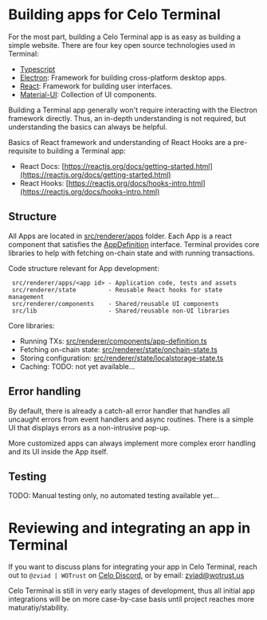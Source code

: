 # Building apps for Celo Terminal

For the most part, building a Celo Terminal app is as easy as building a simple website.
There are four key open source technologies used in Terminal:
* [Typescript](https://www.typescriptlang.org/docs/)
* [Electron](https://www.electronjs.org/docs): Framework for building cross-platform desktop apps.
* [React](https://reactjs.org/docs/getting-started.html): Framework for building user interfaces.
* [Material-UI](https://material-ui.com/): Collection of UI components.

Building a Terminal app generally won't require interacting with the Electron framework directly. Thus,
an in-depth understanding is not required, but understanding the basics can always be helpful.

Basics of React framework and understanding of React Hooks are a pre-requisite to building a Terminal app:
* React Docs: [https://reactjs.org/docs/getting-started.html](https://reactjs.org/docs/getting-started.html)
* React Hooks: [https://reactjs.org/docs/hooks-intro.html](https://reactjs.org/docs/hooks-intro.html)

## Structure

All Apps are located in [src/renderer/apps](../src/renderer/apps) folder. Each App is a react component
that satisfies the [AppDefinition](../src/renderer/components/app-definition.ts) interface. Terminal provides
core libraries to help with fetching on-chain state and with running transactions.

Code structure relevant for App development:
```
 src/renderer/apps/<app id> - Application code, tests and assets
 src/renderer/state         - Reusable React hooks for state management
 src/renderer/components    - Shared/reusable UI components
 src/lib                    - Shared/reusable non-UI libraries
```

Core libraries:
* Running TXs: [src/renderer/components/app-definition.ts](../src/renderer/components/app-definition.ts)
* Fetching on-chain state: [src/renderer/state/onchain-state.ts](../src/renderer/state/onchain-state.ts)
* Storing configuration: [src/renderer/state/localstorage-state.ts](../src/renderer/state/localstorage-state.ts)
* Caching: TODO: not yet available...

## Error handling

By default, there is already a catch-all error handler that handles all uncaught errors from
event handlers and async routines. There is a simple UI that displays errors as a non-intrusive
pop-up.

More customized apps can always implement more complex erorr handling and its UI inside the App itself.

## Testing

TODO: Manual testing only, no automated testing available yet...

# Reviewing and integrating an app in Terminal

If you want to discuss plans for integrating your app in Celo Terminal, reach out to
`@zviad | WOTrust` on [Celo Discord](https://chat.celo.org), or by email: zviad@wotrust.us

Celo Terminal is still in very early stages of development, thus all initial app integrations
will be on more case-by-case basis until project reaches more maturatiy/stability.
